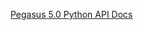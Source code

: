[Pegasus 5.0 Python API Docs](https://pegasus.isi.edu/docs/5.0.0dev/python/Pegasus.api.html#module-Pegasus.api)
